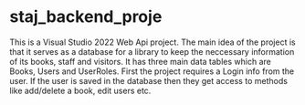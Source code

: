 # staj_backend_proje
This is a Visual Studio 2022 Web Api project. The main idea of the project is that it serves as a database for a library to keep the neccessary information of its books, staff and visitors. It has three main data tables which are Books, Users and UserRoles. First the project requires a Login info from the user. If the user is saved in the database then they get access to methods like add/delete a book, edit users etc. 
